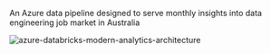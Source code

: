 An Azure data pipeline designed to serve monthly insights into data engineering job market in Australia



![azure-databricks-modern-analytics-architecture](https://github.com/adamgalall95/Data-Eng-Job-Market/assets/145528713/2c282106-a858-4a82-8189-029a231b67e8)
